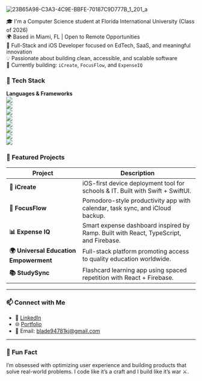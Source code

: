 ![23B65A98-C3A3-4C9E-BBFE-70187C9D777B_1_201_a](https://github.com/user-attachments/assets/0b6b6e76-8b6d-417c-a08a-a04bcc62138f)

🎓 I'm a Computer Science student at Florida International University (Class of 2026)  
🌍 Based in Miami, FL | Open to Remote Opportunities  
🧠 Full-Stack and iOS Developer focused on EdTech, SaaS, and meaningful innovation  
💡 Passionate about building clean, accessible, and scalable software  
💼 Currently building: `iCreate`, `FocusFlow`, and `ExpenseIQ`

### 🚀 Tech Stack

**Languages & Frameworks**  
<img src="https://img.shields.io/badge/Swift-orange?style=flat&logo=swift&logoColor=white"/>  
<img src="https://img.shields.io/badge/JavaScript-yellow?style=flat&logo=javascript&logoColor=black"/>  
<img src="https://img.shields.io/badge/HTML5-red?style=flat&logo=html5&logoColor=white"/>  
<img src="https://img.shields.io/badge/CSS3-blue?style=flat&logo=css3&logoColor=white"/>  
<img src="https://img.shields.io/badge/Node.js-339933?style=flat&logo=node.js&logoColor=white"/>  
<img src="https://img.shields.io/badge/React-20232A?style=flat&logo=react&logoColor=61DAFB"/>  
<img src="https://img.shields.io/badge/Firebase-yellow?style=flat&logo=firebase&logoColor=white"/>  
<img src="https://img.shields.io/badge/Git-black?style=flat&logo=git&logoColor=white"/>

### 📂 Featured Projects

| Project | Description |
|--------|-------------|
| **📱 iCreate** | iOS-first device deployment tool for schools & IT. Built with Swift + SwiftUI. |
| **🧠 FocusFlow** | Pomodoro-style productivity app with calendar, task sync, and iCloud backup. |
| **📊 Expense IQ** | Smart expense dashboard inspired by Ramp. Built with React, TypeScript, and Firebase. |
| **🌍 Universal Education Empowerment** | Full-stack platform promoting access to quality education worldwide. |
| **📚 StudySync** | Flashcard learning app using spaced repetition with React + Firebase. |

---

### 📫 Connect with Me
- 🔗 [LinkedIn](https://www.linkedin.com/in/kevin-jei)
- 🌐 [Portfolio](https://spiketek241.github.io/Portfolio/)
- 📧 Email: blade94781kj@gmail.com

---

### 🧠 Fun Fact  
I’m obsessed with optimizing user experience and building products that solve real-world problems. I code like it’s a craft and I build like it’s war ⚔️.
